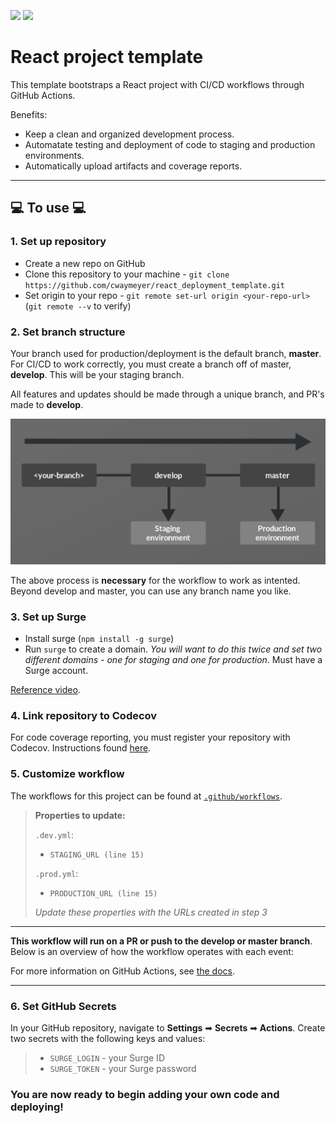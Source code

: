 ![](https://github.com/cwaymeyer/react_deployment_template/workflows/dev/badge.svg?branch=develop&event=push)
![](https://github.com/cwaymeyer/react_deployment_template/workflows/prod/badge.svg?branch=master&event=push)

# React project template

This template bootstraps a React project with CI/CD workflows through GitHub Actions.

Benefits:

- Keep a clean and organized development process.
- Automatate testing and deployment of code to staging and production environments.
- Automatically upload artifacts and coverage reports.

<hr />

## 💻 To use 💻

### 1. Set up repository

- Create a new repo on GitHub
- Clone this repository to your machine - `git clone https://github.com/cwaymeyer/react_deployment_template.git`
- Set origin to your repo - `git remote set-url origin <your-repo-url>` (`git remote --v` to verify)

### 2. Set branch structure

Your branch used for production/deployment is the default branch, <b>master</b>. For CI/CD to work correctly, you must create a branch off of master, <b>develop</b>. This will be your staging branch.

All features and updates should be made through a unique branch, and PR's made to <b>develop</b>.

<img src="./branches_flow.jpg" width="600"/>

The above process is <b>necessary</b> for the workflow to work as intented. Beyond develop and master, you can use any branch name you like.

### 3. Set up Surge

- Install surge (`npm install -g surge`)
- Run `surge` to create a domain. <i>You will want to do this twice and set two different domains - one for staging and one for production</i>. Must have a Surge account.

[Reference video](https://www.youtube.com/watch?v=-EjdMvYPSVU&t=55s).

### 4. Link repository to Codecov

For code coverage reporting, you must register your repository with Codecov. Instructions found [here](https://docs.codecov.com/docs).

### 5. Customize workflow

The workflows for this project can be found at [`.github/workflows`](https://github.com/cwaymeyer/react_deployment_template/blob/master/.github/workflows/ci.yml).

> <b>Properties to update:</b>
>
> `.dev.yml`:
>
> - `STAGING_URL (line 15)`
>
> `.prod.yml`:
>
> - `PRODUCTION_URL (line 15)`
>
> <i>Update these properties with the URLs created in step 3</i>

<hr />

<b>This workflow will run on a PR or push to the develop or master branch</b>. Below is an overview of how the workflow operates with each event:

For more information on GitHub Actions, see [the docs](https://docs.github.com/en/actions).

<hr />

### 6. Set GitHub Secrets

In your GitHub repository, navigate to <b>Settings</b> ➡ <b>Secrets</b> ➡ <b>Actions</b>. Create two secrets with the following keys and values:

> - `SURGE_LOGIN` - your Surge ID
> - `SURGE_TOKEN` - your Surge password

### You are now ready to begin adding your own code and deploying!
